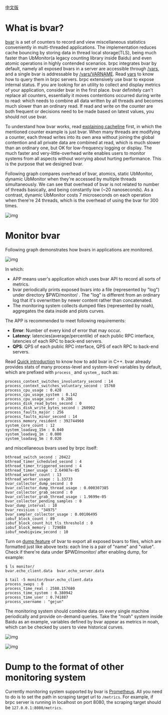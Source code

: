 [中文版](../cn/bvar.md)

# What is bvar?

[bvar](https://github.com/brpc/brpc/tree/master/src/bvar/) is a set of counters to record and view miscellaneous statistics conveniently in multi-threaded applications. The implementation reduces cache bouncing by storing data in thread local storage(TLS), being much faster than UbMonitor(a legacy counting library inside Baidu) and even atomic operations in highly contended scenarios. brpc integrates bvar by default, namely all exposed bvars in a server are accessible through [/vars](http://brpc.baidu.com:8765/vars), and a single bvar is addressable by [/vars/VARNAME](http://brpc.baidu.com:8765/vars/rpc_socket_count). Read [vars](vars.md) to know how to query them in brpc servers. brpc extensively use bvar to expose internal status. If you are looking for an utility to collect and display metrics of your application, consider bvar in the first place. bvar definitely can't replace all counters, essentially it moves contentions occurred during write to read: which needs to combine all data written by all threads and becomes much slower than an ordinary read. If read and write on the counter are both frequent or decisions need to be made based on latest values, you should not use bvar.

To understand how bvar works, read [explaining cacheline](atomic_instructions.md#cacheline) first, in which the mentioned counter example is just bvar. When many threads are modifying a counter, each thread writes into its own area without joining the global contention and all private data are combined at read, which is much slower than an ordinary one, but OK for low-frequency logging or display. The much faster and very-little-overhead write enables users to monitor systems from all aspects without worrying about hurting performance. This is the purpose that we designed bvar.

Following graph compares overhead of bvar, atomics, static UbMonitor, dynamic UbMonitor when they're accessed by multiple threads simultaneously. We can see that overhead of bvar is not related to number of threads basically, and being constantly low (~20 nanoseconds). As a contrast, dynamic UbMonitor costs 7 microseconds on each operation when there're 24 threads, which is the overhead of using the bvar for 300 times.

![img](../images/bvar_perf.png)

# Monitor bvar

Following graph demonstrates how bvars in applications are monitored.

![img](../images/bvar_flow.png)

In which:

- APP means user's application which uses bvar API to record all sorts of metrics.
- bvar periodically prints exposed bvars into a file (represented by "log") under directory $PWD/monitor/ . The "log" is different from an ordinary log that it's overwritten by newer content rather than concatenated.
- The monitoring system collects dumped files (represented by noah), aggregates the data inside and plots curves.

The APP is recommended to meet following requirements:

- **Error**: Number of every kind of error that may occur. 
- **Latency**: latencies(average/percentile) of each public RPC interface, latencies of each RPC to back-end servers.
- **QPS**: QPS of each public RPC interface, QPS of each RPC to back-end servers.

Read [Quick introduction](bvar_c++.md#quick-introduction) to know how to add bvar in C++.  bvar already provides stats of many process-level and system-level variables by default, which are prefixed with `process_` and `system_`, such as:

```
process_context_switches_involuntary_second : 14
process_context_switches_voluntary_second : 15760
process_cpu_usage : 0.428
process_cpu_usage_system : 0.142
process_cpu_usage_user : 0.286
process_disk_read_bytes_second : 0
process_disk_write_bytes_second : 260902
process_faults_major : 256
process_faults_minor_second : 14
process_memory_resident : 392744960
system_core_count : 12
system_loadavg_15m : 0.040
system_loadavg_1m : 0.000
system_loadavg_5m : 0.020
```

and miscellaneous bvars used by brpc itself:

```
bthread_switch_second : 20422
bthread_timer_scheduled_second : 4
bthread_timer_triggered_second : 4
bthread_timer_usage : 2.64987e-05
bthread_worker_count : 13
bthread_worker_usage : 1.33733
bvar_collector_dump_second : 0
bvar_collector_dump_thread_usage : 0.000307385
bvar_collector_grab_second : 0
bvar_collector_grab_thread_usage : 1.9699e-05
bvar_collector_pending_samples : 0
bvar_dump_interval : 10
bvar_revision : "34975"
bvar_sampler_collector_usage : 0.00106495
iobuf_block_count : 89
iobuf_block_count_hit_tls_threshold : 0
iobuf_block_memory : 729088
iobuf_newbigview_second : 10
```

Turn on [dump feature](bvar_c++.md#export-all-variables) of bvar to export all exposed bvars to files, which are formatted just like above texts: each line is a pair of "name" and "value". Check if there're data under $PWD/monitor/ after enabling dump, for example:

```
$ ls monitor/
bvar.echo_client.data  bvar.echo_server.data
 
$ tail -5 monitor/bvar.echo_client.data
process_swaps : 0
process_time_real : 2580.157680
process_time_system : 0.380942
process_time_user : 0.741887
process_username : "gejun"
```

The monitoring system should combine data on every single machine periodically and provide on-demand queries. Take the "noah" system inside Baidu as an example, variables defined by bvar appear as metrics in noah, which can be checked by users to view historical curves.

![img](../images/bvar_noah2.png)

![img](../images/bvar_noah3.png)

# Dump to the format of other monitoring system

Currently monitoring system supported by bvar is [Prometheus](https://prometheus.io). All you need to do is to set the path in scraping target url to `/metrics`. For example, if brpc server is running in localhost on port 8080, the scraping target should be `127.0.0.1:8080/metrics`.
